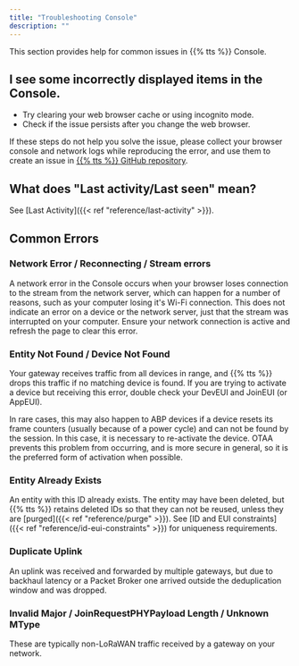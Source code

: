 ```yaml
---
title: "Troubleshooting Console"
description: ""
---
```


This section provides help for common issues in {{% tts %}} Console. 

<!--more-->

## I see some incorrectly displayed items in the Console.

- Try clearing your web browser cache or using incognito mode.
- Check if the issue persists after you change the web browser.

If these steps do not help you solve the issue, please collect your browser console and network logs while reproducing the error, and use them to create an issue in [{{% tts %}} GitHub repository](https://github.com/TheThingsNetwork/lorawan-stack).

## What does "Last activity/Last seen" mean?

See [Last Activity]({{< ref "reference/last-activity" >}}).

## Common Errors

### Network Error / Reconnecting / Stream errors

A network error in the Console occurs when your browser loses connection to the stream from the network server, which can happen for a number of reasons, such as your computer losing it's Wi-Fi connection. This does not indicate an error on a device or the network server, just that the stream was interrupted on your computer. Ensure your network connection is active and refresh the page to clear this error.

### Entity Not Found / Device Not Found

Your gateway receives traffic from all devices in range, and {{% tts %}} drops this traffic if no matching device is found. If you are trying to activate a device but receiving this error, double check your DevEUI and JoinEUI (or AppEUI).

In rare cases, this may also happen to ABP devices if a device resets its frame counters (usually because of a power cycle) and can not be found by the session. In this case, it is necessary to re-activate the device. OTAA prevents this problem from occurring, and is more secure in general, so it is the preferred form of activation when possible.

### Entity Already Exists

An entity with this ID already exists. The entity may have been deleted, but {{% tts %}} retains deleted IDs so that they can not be reused, unless they are [purged]({{< ref "reference/purge" >}}). See [ID and EUI constraints]({{< ref "reference/id-eui-constraints" >}}) for uniqueness requirements.

### Duplicate Uplink

An uplink was received and forwarded by multiple gateways, but due to backhaul latency or a Packet Broker one arrived outside the deduplication window and was dropped.

### Invalid Major / JoinRequestPHYPayload Length / Unknown MType

These are typically non-LoRaWAN traffic received by a gateway on your network.
